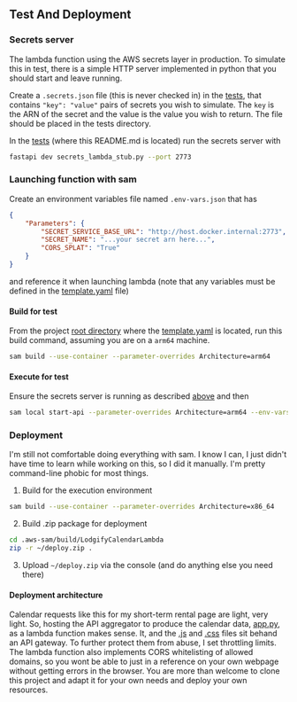 ## Test And Deployment

### Secrets server

The lambda function using the AWS secrets layer in production.  To simulate this in test, there is a simple HTTP server implemented in python that you should start and leave running.

Create a `.secrets.json` file (this is never checked in) in the [tests](.), that contains `"key": "value"` pairs of secrets you wish to simulate.  The `key` is the ARN of the secret and the value is the value you wish to return.  The file should be placed in the tests directory.

In the [tests](.) (where this README.md is located) run the secrets server with
```bash
fastapi dev secrets_lambda_stub.py --port 2773
```

### Launching function with sam

Create an environment variables file named `.env-vars.json` that has 
```json
{
    "Parameters": {
        "SECRET_SERVICE_BASE_URL": "http://host.docker.internal:2773",
        "SECRET_NAME": "...your secret arn here...",
        "CORS_SPLAT": "True"
    }
}
```

and reference it when launching lambda (note that any variables must be defined in the [template.yaml](../template.yaml) file)

#### Build for test

From the project [root directory](..) where the [template.yaml](../template.yaml) is located, run this build command, assuming you are on a `arm64` machine.
```bash
sam build --use-container --parameter-overrides Architecture=arm64

```

#### Execute for test

Ensure the secrets server is running as described [above](#secrets-server) and then
```bash
sam local start-api --parameter-overrides Architecture=arm64 --env-vars tests/.env-vars.json

```

### Deployment

I'm still not comfortable doing everything with sam.  I know I can, I just didn't have time to learn while working on this, so I did it manually.  I'm pretty command-line phobic for most things.

1. Build for the execution environment
```bash
sam build --use-container --parameter-overrides Architecture=x86_64
```

2. Build .zip package for deployment
```bash
cd .aws-sam/build/LodgifyCalendarLambda 
zip -r ~/deploy.zip .
```

3. Upload `~/deploy.zip` via the console (and do anything else you need there)

#### Deployment architecture

Calendar requests like this for my short-term rental page are light, very light.  So, hosting the API aggregator to produce the calendar data, [app.py](../lambda_function/app.py), as a lambda function makes sense.  It, and the [.js](../calendar_frontend/lodgify-calendar.js) and [.css](../calendar_frontend/lodgiify-styles.css) files sit behand an API gateway.  To further protect them from abuse, I set throttling limits.  The lambda function also implements CORS whitelisting of allowed domains, so you wont be able to just in a reference on your own webpage without getting errors in the browser.   You are more than welcome to clone this project and adapt it for your own needs and deploy your own resources.  